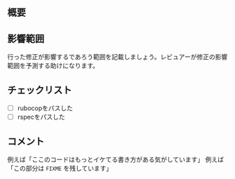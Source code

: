 ## 概要


## 影響範囲

行った修正が影響するであろう範囲を記載しましょう。レビュアーが修正の影響範囲を予測する助けになります。

## チェックリスト

- [ ] rubocopをパスした
- [ ] rspecをパスした

## コメント

例えば「ここのコードはもっとイケてる書き方がある気がしています」
例えば「この部分は `FIXME` を残しています」
